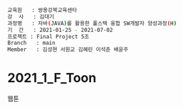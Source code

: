```bash
교육원   : 쌍용강북교육센타
강  사   : 김대기
과정명   : 자바(JAVA)를 활용한 풀스택 융합 SW개발자 양성과정(H)
기  간   : 2021-01-25 - 2021-07-02
프로젝트 : Final Project 5조
Branch   : main
Member   : 김성현 서원교 김혜린 이석준 배윤주
```

# 2021_1_F_Toon
웹툰
